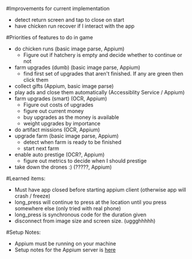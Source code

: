 #Improvements for current implementation
- detect return screen and tap to close on start
- have chicken run recover if I interact with the app

#Priorities of features to do in game
- do chicken runs (basic image parse, Appium)
    - Figure out if hatchery is empty and decide whether to continue or not
- farm upgrades (dumb) (basic image parse, Appium)
    - find first set of upgrades that aren't finished. If any are green then click them
- collect gifts (Appium, basic image parse)
- play ads and close them automatically (Accessiblity Service / Appium)
- farm upgrades (smart) (OCR, Appium)
    - Figure out costs of upgrades
    - figure out current money
    - buy upgrades as the money is available
    - weight upgrades by importance
- do artifact missions (OCR, Appium)
- upgrade farm (basic image parse, Appium)
    - detect when farm is ready to be finished
    - start next farm
- enable auto prestige (OCR?, Appium)
    - figure out metrics to decide when I should prestige
- take down the drones :) (?????, Appium)


#Learned items:
- Must have app closed before starting appium client (otherwise app will crash / freeze)
- long_press will continue to press at the location until you press somewhere else (only tried with real phone)
- long_press is synchronous code for the duration given
- disconnect from image size and screen size. (uggghhhhh)


#Setup Notes:
- Appium must be running on your machine
- Setup notes for the Appium server is [here](https://appium.io/docs/en/about-appium/getting-started/?lang=en) 
